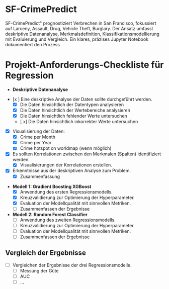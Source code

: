 # SF-CrimePredict
SF-CrimePredict" prognostiziert Verbrechen in San Francisco, fokussiert auf Larceny, Assault, Drug, Vehicle Theft, Burglary. Der Ansatz umfasst deskriptive Datenanalyse, Merkmalsdefinition, Klassifikationsmodellierung mit Evaluierung und Vergleich. Ein klares, präzises Jupyter Notebook dokumentiert den Prozess
# Projekt-Anforderungs-Checkliste für Regression
* **Deskriptive Datenanalyse**
 - [x ] Eine deskriptive Analyse der Daten sollte durchgeführt werden.
   - [x] Die Daten hinsichtlich der Datentypen analysieren
   - [x] Die Daten hinsichtlich der Wertebereiche analysieren
   - [x] Die Daten hinsichtlich fehlender Werte untersuchen
   - [ x] Die Daten hinsichtlich inkorrekter Werte untersuchen
 - [x] Visualisierung der Daten:
   - [x] Crime per Month
   - [x] Crime per Year
   - [x] Crime hotspot on worldmap (wenn möglich)
 - [x] Es sollten Korrelationen zwischen den Merkmalen (Spalten) identifiziert werden.
   - [x] Visualisierungen der Korrelationen erstellen.
 - [x] Erkenntnisse aus der deskriptiven Analyse zum Problem.
   - [x] Zusammenfassung

  - **Modell 1: Gradient Boosting XGBoost**
    - [x] Anwendung des ersten Regressionsmodells.
    - [x] Kreuzvalidierung zur Optimierung der Hyperparameter.
    - [x] Evaluation der Modellqualität mit sinnvollen Metriken.
    - [ ] Zusammenfassen der Ergebnisse
          
  - **Modell 2: Random Forest Classifier**
    - [ ] Anwendung des zweiten Regressionsmodells.
    - [ ] Kreuzvalidierung zur Optimierung der Hyperparameter.
    - [ ] Evaluation der Modellqualität mit sinnvollen Metriken.
    - [ ] Zusammenfassen der Ergebnisse

## Vergleich der Ergebnisse
- [ ] Vergleichen der Ergebnisse der drei Regressionsmodelle.
  - [ ] Messung der Güte
  - [ ] AUC
  - [ ] ...
